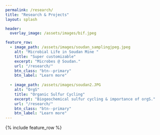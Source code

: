 ```yaml
---
permalink: /research/
title: "Research & Projects"
layout: splash

header:
  overlay_image: /assets/images/bif.jpeg

feature_row:
  - image_path: /assets/images/soudan_samplingjpeg.jpeg
    alt: "Microbial Life in Soudan Mine "
    title: "Super customizable"
    excerpt: "Microbes @ Soudan."
    url: "/research/"
    btn_class: "btn--primary"
    btn_label: "Learn more"
    
  - image_path: /assets/images/soudan2.JPG
    alt: "OrgS"
    title: "Organic Sulfur Cycling"
    excerpt: "Biogeochemical sulfur cycling & importance of orgS."
    url: "/research/"
    btn_class: "btn--primary"
    btn_label: "Learn more"
---
```



{% include feature_row %}

